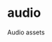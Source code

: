 <!-- generated by markdown-notes-tree -->

# audio

<!-- optional markdown-notes-tree directory description starts here -->

Audio assets

<!-- optional markdown-notes-tree directory description ends here -->



